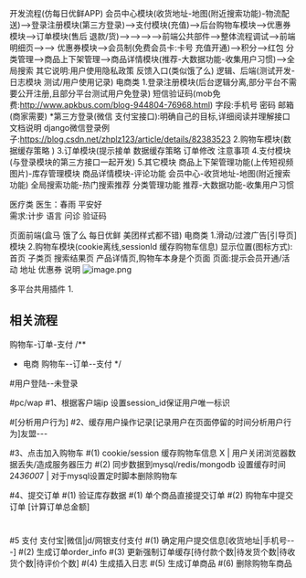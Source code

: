开发流程(仿每日优鲜APP)
会员中心模块(收货地址-地图(附近搜索功能)-物流配送)-->登录注册模块(第三方登录)-->支付模块(充值)-->后台购物车模块-->优惠券模块-->订单模块(售后 退款/货)-->-->-->-->前端公共部件-->整体流程调试-->前端明细页-->-->
优惠券模块-->会员制(免费会员卡:卡号 充值开通)-->积分-->红包
分类管理-->商品上下架管理-->商品详情模块(推荐-大数据功能-收集用户习惯)-->全局搜索
其它说明:用户使用隐私政策 反馈入口(类似饿了么)
逻辑、后端(测试开发-日志模块 测试/用户使用记录)
电商类
1.登录注册模块(后台逻辑分离,部分平台不需要公开注册,且部分平台测试用户免登录)
短信验证码(mob免费:http://www.apkbus.com/blog-944804-76968.html)
字段:手机号 密码 邮箱(商家需要)
*第三方登录(微信 支付宝接口):明确自己的目标,详细阅读并理解接口文档说明
django微信登录例子:https://blog.csdn.net/zhplz123/article/details/82383523
2.购物车模块(数据缓存策略 )
3.订单模块(提示接单 数据缓存策略
订单修改
注意事项
4.支付模块(与登录模块的第三方接口一起开发)
5.其它模块
商品上下架管理功能(上传短视频 图片)-库存管理模块
商品详情模块-评论功能
会员中心-收货地址-地图(附近搜索功能)
全局搜索功能-热门搜索推荐 
分类管理功能 
推荐-大数据功能-收集用户习惯

医疗类
医生：春雨    平安好   
需求:计步 语言 问诊 验证码

页面前端(盒马 饿了么 每日优鲜 美团样式都不错)
电商类
1.滑动/过渡广告[引导页]模块
2.购物车模块(cookie离线,sessionId 缓存购物车信息)
显示位置(图标方式):首页 子类页 搜索结果页 产品详情页,购物车本身是个页面
页面:提示会员开通/活动 地址 优惠券
说明
![image.png](https://upload-images.jianshu.io/upload_images/2636843-38d374ad22cf3eca.png?imageMogr2/auto-orient/strip%7CimageView2/2/w/1240)


多平台共用插件
1.

## 相关流程
购物车-订单-支付
/**
 * 电商 购物车--订单--支付
 */

#用户登陆--未登录


#pc/wap 
#1、根据客户端ip 设置session_id保证用户唯一标识

#[分析用户行为]
#2、缓存用户操作记录[记录用户在页面停留的时间分析用户行为]友盟---

#3、点击加入购物车
#(1) cookie/session 缓存购物车信息 X | 用户关闭浏览器数据丢失/造成服务器压力 
#(2) 同步数据到mysql/redis/mongodb 设置缓存时间24*3600*7 | 对于mysql设置定时脚本删除购物车

#4、提交订单
#(1) 验证库存数据
#(1) 单个商品直接提交订单
#(2) 购物车中提交订单  [计算订单总金额]
#

#5 支付 支付宝|微信|jd/网银支付支付
#(1) 确定用户提交信息[收货地址|手机号---]
#(2) 生成订单order_info 
#(3) 更新强制订单缓存[待付款个数|待发货个数|待收货个数|待评价个数]
#(4) 生成插入日志
#(5) 生成订单商品
#(6) 删除购物车商品
